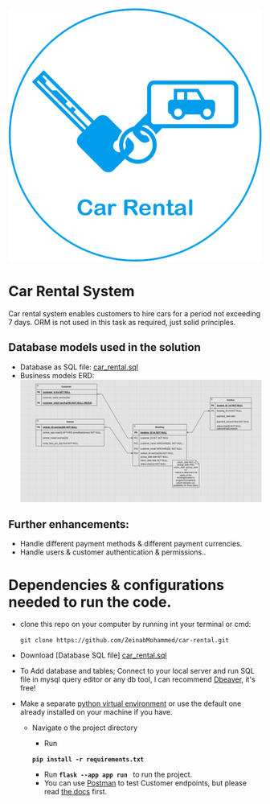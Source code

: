 ![car_rental_logo.png](car_rental_logo.png)

# Car Rental System
Car rental system enables customers to hire cars for a period not exceeding 7 days.
ORM is not used in this task as required, just solid principles.
## Database models used in the solution
- Database as SQL file: [car_rental.sql](car_rental.sql)
- Business models ERD: ![car_rental_erd](car_rental_erd.png)
## Further enhancements: 
- Handle different payment methods & different payment currencies.
- Handle users & customer authentication & permissions..


# Dependencies & configurations needed to run the code.
- clone this repo on your computer by running int your terminal or cmd:

    `git clone https://github.com/ZeinabMohammed/car-rental.git`
- Download [Database SQL file] [car_rental.sql](car_rental.sql)
- To Add database and tables; Connect to your local server and run SQL file in mysql query editor or any db tool, I can recommend [Dbeaver](https://dbeaver.io/download/), it's free!
- Make a separate [python virtual environment](https://packaging.python.org/guides/installing-using-pip-and-virtual-environments/) or use the default one already installed on your machine if you have.
  - Navigate o the project directory
    - Run 
  
    **``` pip install -r requirements.txt ```** 
    - Run 
      **``` flask --app app run  ```** to run the project.
    - You can use [Postman](https://www.postman.com/downloads/) to test Customer endpoints, but please read [the docs]([customer_docs.md](customer_docs.md)) first.

